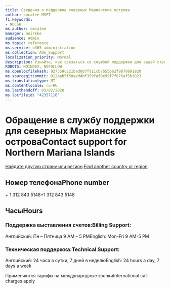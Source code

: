 ```yaml
---
title: Сведения о поддержке северных Марианские острова
author: cmcatee-MSFT
f1.keywords:
- NOCSH
ms.author: cmcatee
manager: mnirkhe
audience: Admin
ms.topic: reference
ms.service: o365-administration
ms.collection: Adm_Support
localization_priority: Normal
description: Узнайте, как связаться со службой поддержки для вашей страны или региона.
ROBOTS: NOINDEX, NOFOLLOW
ms.openlocfilehash: 927559c221bad8d7fd11cb7b55b62f9970891920
ms.sourcegitcommit: 812aab5f58eed4bf359faf0e99f7f876af5b1023
ms.translationtype: MT
ms.contentlocale: ru-RU
ms.lasthandoff: 03/02/2020
ms.locfileid: "42357110"
---
```

# <a name="contact-support-for-northern-mariana-islands"></a><span data-ttu-id="57245-103">Обращение в службу поддержки для северных Марианские острова</span><span class="sxs-lookup"><span data-stu-id="57245-103">Contact support for Northern Mariana Islands</span></span>

<span data-ttu-id="57245-104">[Найдите другую страну или регион](../contact-support-for-business-products.md).</span><span class="sxs-lookup"><span data-stu-id="57245-104">[Find another country or region](../contact-support-for-business-products.md).</span></span>

## <a name="phone-number"></a><span data-ttu-id="57245-105">Номер телефона</span><span class="sxs-lookup"><span data-stu-id="57245-105">Phone number</span></span>
<span data-ttu-id="57245-106">+ 1 312 843 5148</span><span class="sxs-lookup"><span data-stu-id="57245-106">+1 312 843 5148</span></span>

## <a name="hours"></a><span data-ttu-id="57245-107">Часы</span><span class="sxs-lookup"><span data-stu-id="57245-107">Hours</span></span>
### <a name="billing-support"></a><span data-ttu-id="57245-108">Поддержка выставления счетов:</span><span class="sxs-lookup"><span data-stu-id="57245-108">Billing Support:</span></span>

<span data-ttu-id="57245-109">Английский: Пн – Пятница 9 AM – 5 PM</span><span class="sxs-lookup"><span data-stu-id="57245-109">English: Mon-Fri 9 AM-5 PM</span></span>

### <a name="technical-support"></a><span data-ttu-id="57245-110">Техническая поддержка:</span><span class="sxs-lookup"><span data-stu-id="57245-110">Technical Support:</span></span>

<span data-ttu-id="57245-111">Английский: 24 часа в сутки, 7 дней в неделю</span><span class="sxs-lookup"><span data-stu-id="57245-111">English: 24 hours a day, 7 days a week</span></span>

<span data-ttu-id="57245-112">Применяются тарифы на международные звонки</span><span class="sxs-lookup"><span data-stu-id="57245-112">International call charges apply</span></span>
